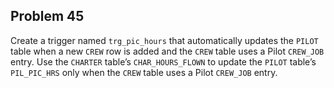 ## Problem 45
Create a trigger named `trg_pic_hours` that automatically updates the `PILOT` table when a new `CREW` row is added and the `CREW` table uses a Pilot `CREW_JOB` entry. Use the `CHARTER` table’s `CHAR_HOURS_FLOWN` to update the `PILOT` table’s `PIL_PIC_HRS` only when the `CREW` table uses a Pilot `CREW_JOB` entry.